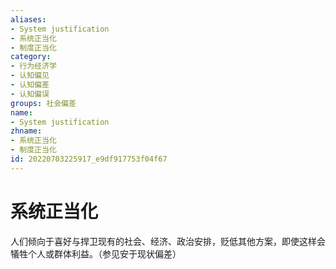 ```yaml
---
aliases:
- System justification
- 系统正当化
- 制度正当化
category:
- 行为经济学
- 认知偏见
- 认知偏差
- 认知偏误
groups: 社会偏差
name:
- System justification
zhname:
- 系统正当化
- 制度正当化
id: 20220703225917_e9df917753f04f67
---
```


# 系统正当化

人们倾向于喜好与捍卫现有的社会、经济、政治安排，贬低其他方案，即使这样会犠牲个人或群体利益。（参见安于现状偏差）

